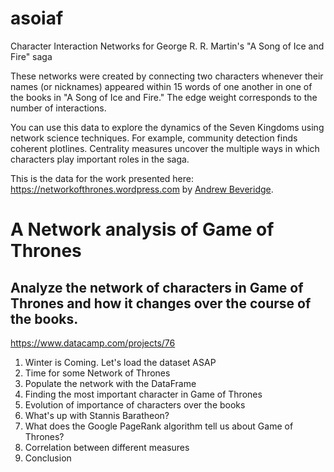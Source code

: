 # asoiaf
Character Interaction Networks for George R. R. Martin's "A Song of Ice and Fire" saga

These networks were created by connecting two characters whenever their names (or nicknames) appeared within 15 words of one another in one of the books in "A Song of Ice and Fire." The edge weight corresponds to the number of interactions.

You can use this data to explore the dynamics of the Seven Kingdoms using network science techniques. For example, community detection finds coherent plotlines. Centrality measures uncover the multiple ways in which characters play important roles in the saga.

This is the data for the work presented here: https://networkofthrones.wordpress.com by [Andrew Beveridge](https://twitter.com/mathbeveridge).

# A Network analysis of Game of Thrones
## Analyze the network of characters in Game of Thrones and how it changes over the course of the books.

https://www.datacamp.com/projects/76

1. Winter is Coming. Let's load the dataset ASAP
2. Time for some Network of Thrones
3. Populate the network with the DataFrame
4. Finding the most important character in Game of Thrones
5. Evolution of importance of characters over the books
6. What's up with Stannis Baratheon?
7. What does the Google PageRank algorithm tell us about Game of Thrones?
8. Correlation between different measures
9. Conclusion
